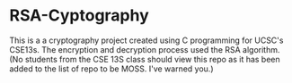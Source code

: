 # RSA-Cyptography
This is a a cryptography project created using C programming for UCSC's CSE13s.  The encryption and decryption process used the RSA algorithm. (No students from the CSE 13S class should view this repo as it has been added to the list of repo to be MOSS. I've warned you.) 
